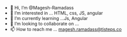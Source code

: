 - 👋 Hi, I’m @Magesh-Ramadass
- 👀 I’m interested in ... HTML, css, JS, angular
- 🌱 I’m currently learning ...Js, Angular
- 💞️ I’m looking to collaborate on ...
- 📫 How to reach me ... magesh.ramadass@tisteps.co

<!---
Magesh-Ramadass/Magesh-Ramadass is a ✨ special ✨ repository because its `README.md` (this file) appears on your GitHub profile.
You can click the Preview link to take a look at your changes.
--->
